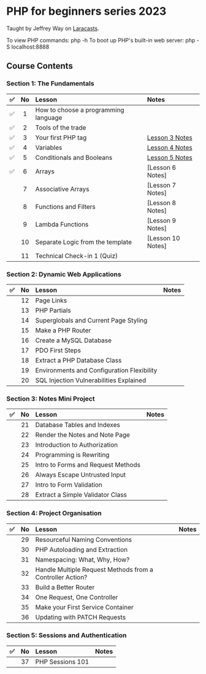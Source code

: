 # PHP for beginners series 2023

Taught by Jeffrey Way on [Laracasts](https://laracasts.com/).

To view PHP commands: php -h
To boot up PHP's built-in web server: php -S localhost:8888

## Course Contents

### Section 1: The Fundamentals

| ✅ | No | Lesson | Notes |
| :---: | :---: | :--- | :--- |
| ✅ | 1 | How to choose a programming language | |
| ✅ | 2 | Tools of the trade | |
| ✅ | 3 | Your first PHP tag | [Lesson 3 Notes](section1/lesson3.php) |
| ✅ | 4 | Variables | [Lesson 4 Notes](section1/lesson4.php) |
| ✅ | 5 | Conditionals and Booleans | [Lesson 5 Notes](section1/lesson5.php) |
| ✅ | 6 | Arrays | [Lesson 6 Notes] |
|| 7 | Associative Arrays | [Lesson 7 Notes] |
|| 8 | Functions and Filters | [Lesson 8 Notes] |
|| 9 | Lambda Functions | [Lesson 9 Notes] |
|| 10 | Separate Logic from the template | [Lesson 10 Notes] |
|| 11 | Technical Check-in 1 (Quiz) | |

### Section 2: Dynamic Web Applications

| ✅ | No | Lesson | Notes |
| :---: | :---: | :--- | :--- |
|| 12 | Page Links ||
|| 13 | PHP Partials ||
|| 14 | Superglobals and Current Page Styling ||
|| 15 | Make a PHP Router ||
|| 16 | Create a MySQL Database ||
|| 17 | PDO First Steps ||
|| 18 | Extract a PHP Database Class ||
|| 19 | Environments and Configuration Flexibility ||
|| 20 | SQL Injection Vulnerabilities Explained ||

### Section 3: Notes Mini Project
| ✅ | No | Lesson | Notes |
| :---: | :---: | :--- | :--- |
|| 21 | Database Tables and Indexes ||
|| 22 | Render the Notes and Note Page ||
|| 23 | Introduction to Authorization ||
|| 24 | Programming is Rewriting ||
|| 25 | Intro to Forms and Request Methods ||
|| 26 | Always Escape Untrusted Input ||
|| 27| Intro to Form Validation ||
|| 28 | Extract a Simple Validator Class ||

### Section 4: Project Organisation
| ✅ | No | Lesson | Notes |
| :---: | :---: | :--- | :--- |
|| 29 | Resourceful Naming Conventions ||
|| 30 | PHP Autoloading and Extraction ||
|| 31 | Namespacing: What, Why, How? ||
|| 32 | Handle Multiple Request Methods from a Controller Action? ||
|| 33 | Build a Better Router ||
|| 34 | One Request, One Controller ||
|| 35 | Make your First Service Container ||
|| 36 | Updating with PATCH Requests ||

### Section 5: Sessions and Authentication

| ✅ | No | Lesson | Notes |
| :---: | :---: | :--- | :--- |
|| 37 | PHP Sessions 101 ||
